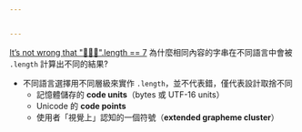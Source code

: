 ```yaml
---


---
```


[It’s not wrong that "🤦🏼‍♂️".length == 7](https://hsivonen.fi/string-length/)
為什麼相同內容的字串在不同語言中會被 `.length` 計算出不同的結果?
- 不同語言選擇用不同層級來實作 `.length`，並不代表錯，僅代表設計取捨不同
	- 記憶體儲存的 **code units**（bytes 或 UTF-16 units）
	- Unicode 的 **code points**
	- 使用者「視覺上」認知的一個符號（**extended grapheme cluster**）


